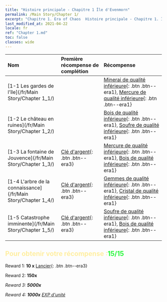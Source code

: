 ```yaml
---
title: "Histoire principale - Chapitre 1 Île d'Evenmorn"
permalink: /Main Story/Chapter 1/
excerpt: "Chapitre 1. Era of Chaos  Histoire principale - Chapitre 1. Île d'Evenmorn"
last_modified_at: 2021-04-22
locale: fr
ref: "Chapter 1.md"
toc: false
classes: wide
---
```


  | Nom |  Première récompense de complétion | Récompense |
  |:------------|:------------|:------------| 
  | [1-1 Les gardes de l'île](/fr/Main Story/Chapter 1_1/) |  | [Minerai de qualité inférieure](/ItemsFR/mat_1/){: .btn .btn--era1}, [Mercure de qualité inférieure](/ItemsFR/mat_2/){: .btn .btn--era1} |
  | [1-2 Le château en ruines](/fr/Main Story/Chapter 1_2/) |  | [Bois de qualité inférieure](/ItemsFR/mat_1/){: .btn .btn--era1}, [Soufre de qualité inférieure](/ItemsFR/mat_3/){: .btn .btn--era1} |
  | [1-3 La fontaine de Jouvence](/fr/Main Story/Chapter 1_3/) | [Clé d'argent](/ItemsFR/con_693/){: .btn .btn--era3} | [Mercure de qualité inférieure](/ItemsFR/mat_2/){: .btn .btn--era1}, [Bois de qualité inférieure](/ItemsFR/mat_1/){: .btn .btn--era1} |
  | [1-4 L'arbre de la connaissance](/fr/Main Story/Chapter 1_4/) | [Clé d'argent](/ItemsFR/con_693/){: .btn .btn--era3} | [Gemmes de qualité inférieure](/ItemsFR/mat_4/){: .btn .btn--era1}, [Cristal de qualité inférieure](/ItemsFR/mat_5/){: .btn .btn--era1} |
  | [1-5 Catastrophe imminente](/fr/Main Story/Chapter 1_5/) | [Clé d'argent](/ItemsFR/con_693/){: .btn .btn--era3} | [Soufre de qualité inférieure](/ItemsFR/mat_3/){: .btn .btn--era1}, [Bois de qualité inférieure](/ItemsFR/mat_1/){: .btn .btn--era1} |


## <span style="color: #ffeea0">Pour obtenir votre récompense :</span><span style="color: #27f73a">15/15</span>

 Reward 1: **10 x** [Lancier](/ItemsFR/unt_190/){: .btn .btn--era3}

 Reward 2:  **150x** <i class="fas fa-gem"/>

 Reward 3:  **5000x** <i class="fas fa-coins"/>

 Reward 4:  **1000x** [EXP d'unité](/ItemsFR/con_902/)

